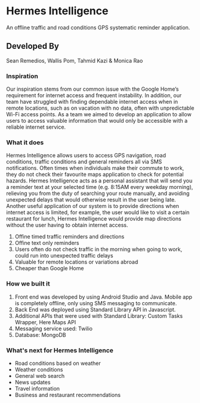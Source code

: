 # Hermes Intelligence

An offline traffic and road conditions GPS systematic reminder application.

## Developed By

Sean Remedios, Wallis Pom, Tahmid Kazi & Monica Rao

### Inspiration

Our inspiration stems from our common issue with the Google Home’s requirement for internet access and frequent instability. In addition, our team have struggled with finding dependable internet access when in remote locations, such as on vacation with no data, often with unpredictable Wi-Fi access points. As a team we aimed to develop an application to allow users to access valuable information that would only be accessible with a reliable internet service. 

### What it does

Hermes Intelligence allows users to access GPS navigation, road conditions, traffic conditions and general reminders all via SMS notifications. Often times when individuals make their commute to work, they do not check their favourite maps application to check for potential hazards. Hermes Intelligence acts as a personal assistant that will send you a reminder text at your selected time (e.g. 8:15AM every weekday morning), relieving you from the duty of searching your route manually, and avoiding unexpected delays that would otherwise result in the user being late. Another useful application of our system is to provide directions when internet access is limited, for example, the user would like to visit a certain restaurant for lunch, Hermes Intelligence would provide map directions without the user having to obtain internet access. 

1. Offine timed traffic reminders and directions
2. Offine text only reminders
3. Users often do not check traffic in the morning when going to work, could run into unexpected traffic delays
4. Valuable for remote locations or variations abroad
5. Cheaper than Google Home

### How we built it 

1. Front end was developed by using Android Studio and Java. Mobile app is completely offline, only using SMS messaging to communicate. 
2. Back End was deployed using Standard Library API in Javascript.
3. Additional APIs that were used with Standard Library: Custom Tasks Wrapper, Here Maps API
4. Messaging service used: Twilio
5. Database: MongoDB

### What's next for Hermes Intelligence

- Road conditions based on weather
- Weather conditions
- General web search
- News updates
- Travel information
- Business and restaurant recommendations



